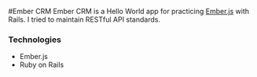 #Ember CRM
Ember CRM is a Hello World app for practicing [Ember.js](http://www.emberjs.com/) with Rails. I tried to maintain RESTful API standards.

### Technologies
* Ember.js
* Ruby on Rails